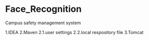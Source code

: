 # Face_Recognition
Campus safety management system

1.IDEA
2.Maven
  2.1.user settings
  2.2.local respository file
3.Tomcat
